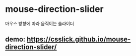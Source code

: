 # mouse-direction-slider
마우스 방향에 따라 움직이는 슬라이더

## demo: https://csslick.github.io/mouse-direction-slider/
